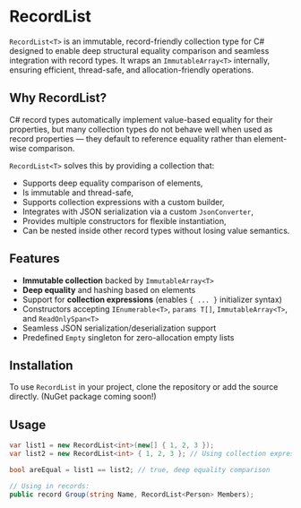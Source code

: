 # RecordList

`RecordList<T>` is an immutable, record-friendly collection type for C# designed to enable deep structural equality comparison and seamless integration with record types. It wraps an `ImmutableArray<T>` internally, ensuring efficient, thread-safe, and allocation-friendly operations.

## Why RecordList?

C# record types automatically implement value-based equality for their properties, but many collection types do not behave well when used as record properties — they default to reference equality rather than element-wise comparison.

`RecordList<T>` solves this by providing a collection that:

- Supports deep equality comparison of elements,
- Is immutable and thread-safe,
- Supports collection expressions with a custom builder,
- Integrates with JSON serialization via a custom `JsonConverter`,
- Provides multiple constructors for flexible instantiation,
- Can be nested inside other record types without losing value semantics.

## Features

- **Immutable collection** backed by `ImmutableArray<T>`
- **Deep equality** and hashing based on elements
- Support for **collection expressions** (enables `{ ... }` initializer syntax)
- Constructors accepting `IEnumerable<T>`, `params T[]`, `ImmutableArray<T>`, and `ReadOnlySpan<T>`
- Seamless JSON serialization/deserialization support
- Predefined `Empty` singleton for zero-allocation empty lists

## Installation

To use `RecordList` in your project, clone the repository or add the source directly. (NuGet package coming soon!)

## Usage

```csharp
var list1 = new RecordList<int>(new[] { 1, 2, 3 });
var list2 = new RecordList<int> { 1, 2, 3 }; // Using collection expression

bool areEqual = list1 == list2; // true, deep equality comparison

// Using in records:
public record Group(string Name, RecordList<Person> Members);
